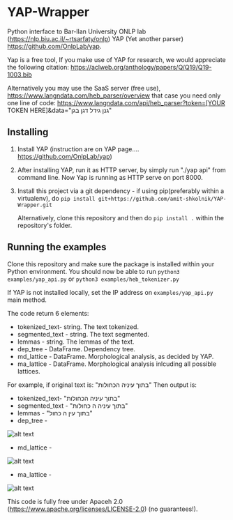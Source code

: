 # YAP-Wrapper
Python interface to Bar-Ilan University ONLP lab (https://nlp.biu.ac.il/~rtsarfaty/onlp) YAP (Yet another parser) https://github.com/OnlpLab/yap.

Yap is a free tool, If you make use of YAP for research, we would appreciate the following citation: 
https://aclweb.org/anthology/papers/Q/Q19/Q19-1003.bib

Alternatively you may use the SaaS server (free use), https://www.langndata.com/heb_parser/overview that case you need only one line of code: https://www.langndata.com/api/heb_parser?token=[YOUR TOKEN HERE]&data="גנן גידל דגן בגן"

## Installing
1. Install YAP (instruction are on YAP page.... https://github.com/OnlpLab/yap)
2. After installing YAP, run it as HTTP server, by simply run "./yap api" from command line. Now Yap is running as HTTP serve on port 8000.
3. Install this project via a git dependency - if using pip(preferably within a virtualenv), do 
   `pip install git+https://github.com/amit-shkolnik/YAP-Wrapper.git`

   Alternatively, clone this repository and then do `pip install .` within the repository's folder.

## Running the examples

Clone this repository and make sure the package is installed within your Python environment. You should now be
able to run `python3 examples/yap_api.py` or `python3 examples/heb_tokenizer.py`

If YAP is not installed locally, set the IP address on `examples/yap_api.py` main method.
 
The code return 6 elements:
* tokenized_text- string. The text tokenized.
* segmented_text - string. The text segmented.
* lemmas - string. The lemmas of the text.
* dep_tree - DataFrame. Dependency tree.
* md_lattice - DataFrame. Morphological analysis, as decided by YAP.
* ma_lattice - DataFrame. Morphological analysis inlcuding all possible lattices.

For example, if original text is: "בתוך עיניה הכחולות"
Then output is:
* tokenized_text- "בתוך עיניה הכחולות" 
* segmented_text - "בתוך עיניה ה כחולות"
* lemmas - "בתוך עין ה כחול"
* dep_tree - 

![alt text](https://github.com/amit-shkolnik/YAP-Wrapper/blob/master/dep_tree.png)
* md_lattice -

![alt text](https://github.com/amit-shkolnik/YAP-Wrapper/blob/master/md_lattice.png)
* ma_lattice - 

![alt text](https://github.com/amit-shkolnik/YAP-Wrapper/blob/master/ma_lattice.png)


This code is fully free under Apaceh 2.0 (https://www.apache.org/licenses/LICENSE-2.0) (no guarantees!). 



